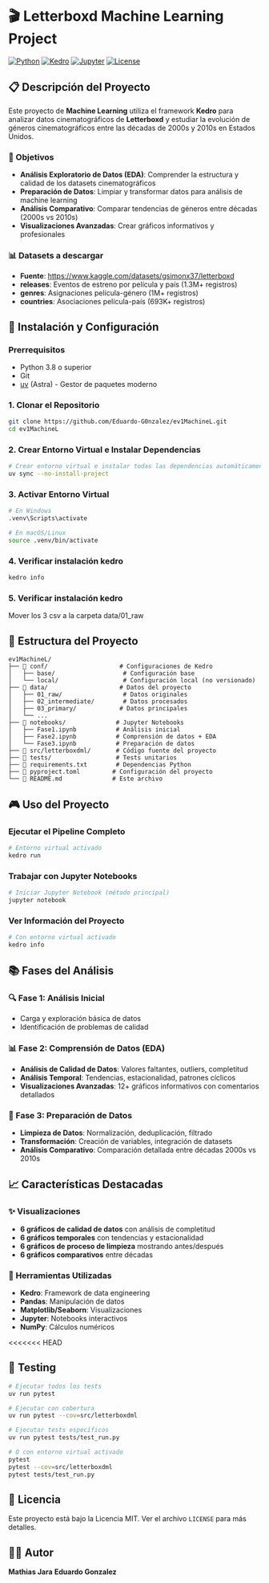 # 🎬 Letterboxd Machine Learning Project

[![Python](https://img.shields.io/badge/Python-3.8+-blue.svg)](https://python.org)
[![Kedro](https://img.shields.io/badge/Kedro-1.0.0-green.svg)](https://kedro.readthedocs.io)
[![Jupyter](https://img.shields.io/badge/Jupyter-Notebook-orange.svg)](https://jupyter.org)
[![License](https://img.shields.io/badge/License-MIT-yellow.svg)](LICENSE)

## 📋 Descripción del Proyecto

Este proyecto de **Machine Learning** utiliza el framework **Kedro** para analizar datos cinematográficos de **Letterboxd** y estudiar la evolución de géneros cinematográficos entre las décadas de 2000s y 2010s en Estados Unidos.

### 🎯 Objetivos

- **Análisis Exploratorio de Datos (EDA)**: Comprender la estructura y calidad de los datasets cinematográficos
- **Preparación de Datos**: Limpiar y transformar datos para análisis de machine learning
- **Análisis Comparativo**: Comparar tendencias de géneros entre décadas (2000s vs 2010s)
- **Visualizaciones Avanzadas**: Crear gráficos informativos y profesionales

### 📊 Datasets a descargar
- **Fuente**: https://www.kaggle.com/datasets/gsimonx37/letterboxd
- **releases**: Eventos de estreno por película y país (1.3M+ registros)
- **genres**: Asignaciones película-género (1M+ registros)
- **countries**: Asociaciones película-país (693K+ registros)

## 🚀 Instalación y Configuración

### Prerrequisitos

- Python 3.8 o superior
- Git
- [uv](https://docs.astral.sh/uv/) (Astra) - Gestor de paquetes moderno

### 1. Clonar el Repositorio

```bash
git clone https://github.com/Eduardo-G0nzalez/ev1MachineL.git
cd ev1MachineL
```

### 2. Crear Entorno Virtual e Instalar Dependencias

```bash
# Crear entorno virtual e instalar todas las dependencias automáticamente
uv sync --no-install-project
```

### 3. Activar Entorno Virtual

```bash
# En Windows
.venv\Scripts\activate

# En macOS/Linux
source .venv/bin/activate
```

### 4. Verificar instalación kedro

```bash
kedro info
```

### 5. Verificar instalación kedro

Mover los 3 csv a la carpeta data/01_raw

## 📁 Estructura del Proyecto

```
ev1MachineL/
├── 📁 conf/                    # Configuraciones de Kedro
│   ├── base/                   # Configuración base
│   └── local/                  # Configuración local (no versionado)
├── 📁 data/                    # Datos del proyecto
│   ├── 01_raw/                 # Datos originales
│   ├── 02_intermediate/        # Datos procesados
│   ├── 03_primary/            # Datos principales
│   └── ...
├── 📁 notebooks/              # Jupyter Notebooks
│   ├── Fase1.ipynb           # Análisis inicial
│   ├── Fase2.ipynb           # Comprensión de datos + EDA
│   └── Fase3.ipynb           # Preparación de datos
├── 📁 src/letterboxdml/       # Código fuente del proyecto
├── 📁 tests/                  # Tests unitarios
├── 📄 requirements.txt        # Dependencias Python
├── 📄 pyproject.toml         # Configuración del proyecto
└── 📄 README.md              # Este archivo
```

## 🎮 Uso del Proyecto

### Ejecutar el Pipeline Completo

```bash
# Entorno virtual activado
kedro run
```

### Trabajar con Jupyter Notebooks

```bash
# Iniciar Jupyter Notebook (método principal)
jupyter notebook
```

### Ver Información del Proyecto

```bash
# Con entorno virtual activado
kedro info
```

## 📚 Fases del Análisis

### 🔍 Fase 1: Análisis Inicial
- Carga y exploración básica de datos
- Identificación de problemas de calidad

### 📊 Fase 2: Comprensión de Datos (EDA)
- **Análisis de Calidad de Datos**: Valores faltantes, outliers, completitud
- **Análisis Temporal**: Tendencias, estacionalidad, patrones cíclicos
- **Visualizaciones Avanzadas**: 12+ gráficos informativos con comentarios detallados

### 🧹 Fase 3: Preparación de Datos
- **Limpieza de Datos**: Normalización, deduplicación, filtrado
- **Transformación**: Creación de variables, integración de datasets
- **Análisis Comparativo**: Comparación detallada entre décadas 2000s vs 2010s

## 📈 Características Destacadas

### ✨ Visualizaciones
- **6 gráficos de calidad de datos** con análisis de completitud
- **6 gráficos temporales** con tendencias y estacionalidad
- **6 gráficos de proceso de limpieza** mostrando antes/después
- **6 gráficos comparativos** entre décadas

### 🔧 Herramientas Utilizadas
- **Kedro**: Framework de data engineering
- **Pandas**: Manipulación de datos
- **Matplotlib/Seaborn**: Visualizaciones
- **Jupyter**: Notebooks interactivos
- **NumPy**: Cálculos numéricos

<<<<<<< HEAD
## 🧪 Testing

```bash
# Ejecutar todos los tests
uv run pytest

# Ejecutar con cobertura
uv run pytest --cov=src/letterboxdml

# Ejecutar tests específicos
uv run pytest tests/test_run.py

# O con entorno virtual activado
pytest
pytest --cov=src/letterboxdml
pytest tests/test_run.py
```

## 📄 Licencia

Este proyecto está bajo la Licencia MIT. Ver el archivo `LICENSE` para más detalles.

## 👨‍💻 Autor

**Mathias Jara**
**Eduardo Gonzalez**


